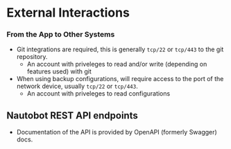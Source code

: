 # External Interactions

### From the App to Other Systems

- Git integrations are required, this is generally `tcp/22` or `tcp/443` to the git repository.
    - An account with priveleges to read and/or write (depending on features used) with git
- When using backup configurations, will require access to the port of the network device, usually `tcp/22` or `tcp/443`.
    - An account with priveleges to read configurations

## Nautobot REST API endpoints

- Documentation of the API is provided by OpenAPI (formerly Swagger) docs.
